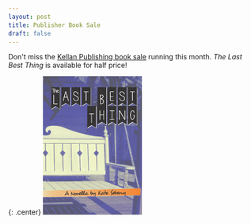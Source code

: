 ```yaml
---
layout: post
title: Publisher Book Sale
draft: false
---
```


Don't miss the [Kellan Publishing book sale](http://kellanpublishing.com/index.php?cID=476) running this month. *The Last Best Thing* is available for half price!

{: .center}
[![The Last Best Thing](https://raw.githubusercontent.com/KateSebeny/katesebeny.github.io/master/images/TheLastBestThing/TheLastBestThingFrontCover.jpg "The Last Best Thing")](http://www.kellanpublishing.com/index.php?cID=517&AffId=9)